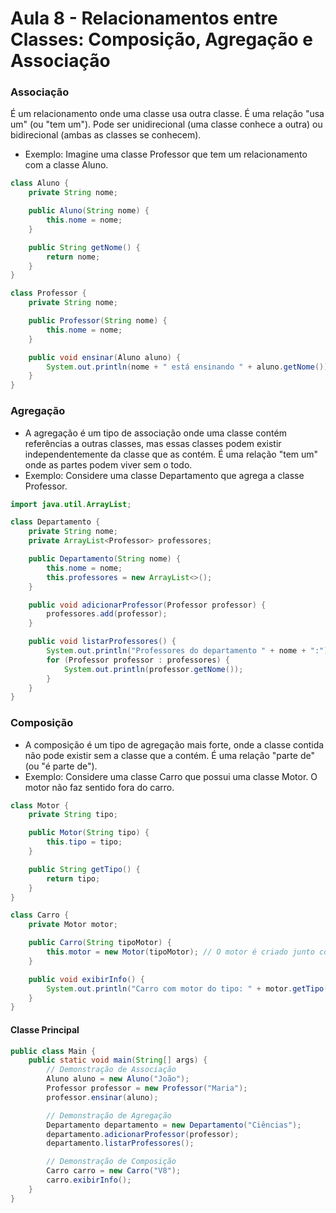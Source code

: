 # Aula 8 - Relacionamentos entre Classes: Composição, Agregação e Associação

### Associação
É um relacionamento onde uma classe usa outra classe. É uma relação "usa um" (ou "tem um"). Pode ser unidirecional (uma classe conhece a outra) ou bidirecional (ambas as classes se conhecem).

- Exemplo: Imagine uma classe Professor que tem um relacionamento com a classe Aluno.

```Java
class Aluno {
    private String nome;

    public Aluno(String nome) {
        this.nome = nome;
    }

    public String getNome() {
        return nome;
    }
}

class Professor {
    private String nome;

    public Professor(String nome) {
        this.nome = nome;
    }

    public void ensinar(Aluno aluno) {
        System.out.println(nome + " está ensinando " + aluno.getNome());
    }
}

```

### Agregação
- A agregação é um tipo de associação onde uma classe contém referências a outras classes, mas essas classes podem existir independentemente da classe que as contém. É uma relação "tem um" onde as partes podem viver sem o todo.
- Exemplo: Considere uma classe Departamento que agrega a classe Professor.
  
```Java
import java.util.ArrayList;

class Departamento {
    private String nome;
    private ArrayList<Professor> professores;

    public Departamento(String nome) {
        this.nome = nome;
        this.professores = new ArrayList<>();
    }

    public void adicionarProfessor(Professor professor) {
        professores.add(professor);
    }

    public void listarProfessores() {
        System.out.println("Professores do departamento " + nome + ":");
        for (Professor professor : professores) {
            System.out.println(professor.getNome());
        }
    }
}
```

### Composição
- A composição é um tipo de agregação mais forte, onde a classe contida não pode existir sem a classe que a contém. É uma relação "parte de" (ou "é parte de").
- Exemplo: Considere uma classe Carro que possui uma classe Motor. O motor não faz sentido fora do carro.

```Java
class Motor {
    private String tipo;

    public Motor(String tipo) {
        this.tipo = tipo;
    }

    public String getTipo() {
        return tipo;
    }
}

class Carro {
    private Motor motor;

    public Carro(String tipoMotor) {
        this.motor = new Motor(tipoMotor); // O motor é criado junto com o carro
    }

    public void exibirInfo() {
        System.out.println("Carro com motor do tipo: " + motor.getTipo());
    }
}
```

#### Classe Principal
```Java
public class Main {
    public static void main(String[] args) {
        // Demonstração de Associação
        Aluno aluno = new Aluno("João");
        Professor professor = new Professor("Maria");
        professor.ensinar(aluno);

        // Demonstração de Agregação
        Departamento departamento = new Departamento("Ciências");
        departamento.adicionarProfessor(professor);
        departamento.listarProfessores();

        // Demonstração de Composição
        Carro carro = new Carro("V8");
        carro.exibirInfo();
    }
}
```
